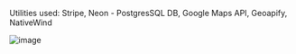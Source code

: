 Utilities used:
Stripe,
Neon - PostgresSQL DB,
Google Maps API,
Geoapify,
NativeWind

![image](https://github.com/user-attachments/assets/40f3195a-43e3-4370-8fb9-6b6b6bb523b9)
